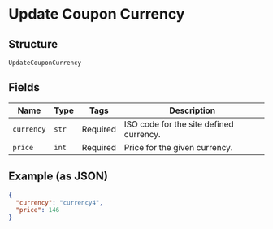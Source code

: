 
# Update Coupon Currency

## Structure

`UpdateCouponCurrency`

## Fields

| Name | Type | Tags | Description |
|  --- | --- | --- | --- |
| `currency` | `str` | Required | ISO code for the site defined currency. |
| `price` | `int` | Required | Price for the given currency. |

## Example (as JSON)

```json
{
  "currency": "currency4",
  "price": 146
}
```

